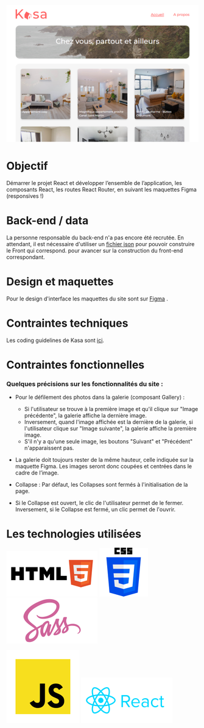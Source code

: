 

# ![alt text](public/images/kasa_home.png)

<!-- # Découvrez ce projet en live juste ici : [kasa]() -->

# Objectif
Démarrer le projet React et développer l’ensemble de l’application, les composants React, les routes React Router, en suivant les maquettes Figma (responsives !) 


# Back-end / data
La personne responsable du back-end n'a pas encore été recrutée. En attendant, il est nécessaire d'utiliser un [fichier json](https://s3-eu-west-1.amazonaws.com/course.oc-static.com/projects/Front-End+V2/P9+React+1/logements.json) pour pouvoir construire le Front qui correspond. pour avancer sur la construction du front-end correspondant. 

# Design et maquettes
Pour le design d'interface les maquettes du site sont sur [Figma](https://www.figma.com/design/bAnXDNqRKCRRP8mY2gcb5p/ARCHIVE-UI-Design-Kasa-FR?node-id=3-0) .

# Contraintes techniques 
Les coding guidelines de Kasa sont [ici](https://course.oc-static.com/projects/Front-End+V2/P9+React+1/Coding+guidelines+Kasa+FR.pdf). 

# Contraintes fonctionnelles
### Quelques précisions sur les fonctionnalités du site :

* Pour le défilement des photos dans la galerie (composant Gallery) :
  - Si l'utilisateur se trouve à la première image et qu'il clique sur "Image précédente", la galerie affiche la dernière image. 
  - Inversement, quand l'image affichée est la dernière de la galerie, si l'utilisateur clique sur "Image suivante", la galerie affiche la première image. 
  - S'il n'y a qu'une seule image, les boutons "Suivant" et "Précédent" n'apparaissent pas.

* La galerie doit toujours rester de la même hauteur, celle indiquée sur la maquette Figma. Les images seront donc coupées et centrées dans le cadre de l’image.

* Collapse : Par défaut, les Collapses sont fermés à l'initialisation de la page. 
* Si le Collapse est ouvert, le clic de l'utilisateur permet de le fermer.
Inversement, si le Collapse est fermé, un clic permet de l'ouvrir.

# Les technologies utilisées
![alt text](public/images/html5.svg)
![alt text](public/images/css-3.png)
![alt text](public/images/sass.svg)

![alt text](public/images/javascript.svg)
![alt text](public/images/react.svg)








